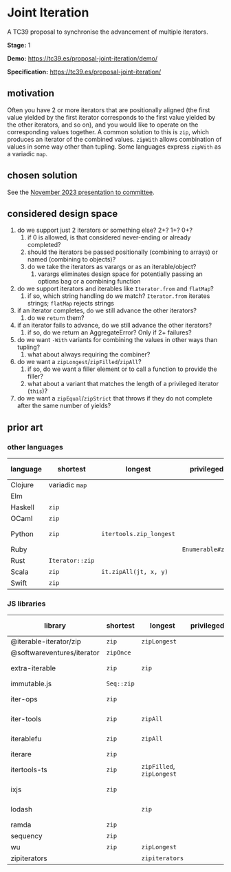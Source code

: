 Joint Iteration
===============

A TC39 proposal to synchronise the advancement of multiple iterators.

**Stage:** 1

**Demo:** https://tc39.es/proposal-joint-iteration/demo/

**Specification:** https://tc39.es/proposal-joint-iteration/

## motivation

Often you have 2 or more iterators that are positionally aligned (the first
value yielded by the first iterator corresponds to the first value yielded by
the other iterators, and so on), and you would like to operate on the
corresponding values together. A common solution to this is `zip`, which
produces an iterator of the combined values. `zipWith` allows combination of
values in some way other than tupling. Some languages express `zipWith` as a
variadic `map`.

## chosen solution

See the [November 2023 presentation to committee](https://docs.google.com/presentation/d/1sgqXgWBsDF0S43wVuFgIyOC8Y3AMFt1qxBIFbzEq9Vg/edit#slide=id.g29bcb679a87_0_45).

## considered design space

1. do we support just 2 iterators or something else? 2+? 1+? 0+?
    1. if 0 is allowed, is that considered never-ending or already completed?
    1. should the iterators be passed positionally (combining to arrays) or named (combining to objects)?
    1. do we take the iterators as varargs or as an iterable/object?
        1. varargs eliminates design space for potentially passing an options bag or a combining function
1. do we support iterators and iterables like `Iterator.from` and `flatMap`?
    1. if so, which string handling do we match? `Iterator.from` iterates strings; `flatMap` rejects strings
1. if an iterator completes, do we still advance the other iterators?
    1. do we `return` them?
1. if an iterator fails to advance, do we still advance the other iterators?
    1. if so, do we return an AggregateError? Only if 2+ failures?
1. do we want `-With` variants for combining the values in other ways than tupling?
    1. what about always requiring the combiner?
1. do we want a `zipLongest`/`zipFilled`/`zipAll`?
   1. if so, do we want a filler element or to call a function to provide the filler?
   1. what about a variant that matches the length of a privileged iterator (`this`)?
1. do we want a `zipEqual`/`zipStrict` that throws if they do not complete after the same number of yields?

## prior art

### other languages

| language | shortest        | longest                 | privileged       | strict                  | -With       | 3+ sources | 1 source | 0 sources  |
|----------|-----------------|-------------------------|------------------|-------------------------|-------------|------------|----------|------------|
| Clojure  | variadic `map`  |                         |                  |                         | yes         | yes        | yes      |            |
| Elm      |                 |                         |                  |                         | `List.map2` | yes        | yes      |            |
| Haskell  | `zip`           |                         |                  |                         | `zipWith`   | yes        |          |            |
| OCaml    | `zip`           |                         |                  | `combine`               | `map2`      |            | yes      |            |
| Python   | `zip`           | `itertools.zip_longest` |                  | `zip(..., strict=True)` |             | yes        | yes      | yes, empty |
| Ruby     |                 |                         | `Enumerable#zip` |                         | `zip`       | yes        | yes      |            |
| Rust     | `Iterator::zip` |                         |                  |                         |             |            |          |            |
| Scala    | `zip`           | `it.zipAll(jt, x, y)`   |                  |                         |             |            |          |            |
| Swift    | `zip`           |                         |                  |                         |             |            |          |            |

### JS libraries

| library                    | shortest   | longest                   | privileged | strict     | -With     | 3+ sources | 1 source | 0 sources  |
|----------------------------|------------|---------------------------|------------|------------|-----------|------------|----------|------------|
| @iterable-iterator/zip     | `zip`      | `zipLongest`              |            |            |           | yes        | yes      |            |
| @softwareventures/iterator | `zipOnce`  |                           |            |            |           |            |          |            |
| extra-iterable             | `zip`      | `zip`                     |            |            | `zip`     | yes        | yes      | yes, empty |
| immutable.js               | `Seq::zip` |                           |            |            | `zipWith` | yes        | yes      |            |
| iter-ops                   | `zip`      |                           |            |            |           | yes        | yes      | yes, empty |
| iter-tools                 | `zip`      | `zipAll`                  |            |            |           | yes        | yes      | yes, empty |
| iterablefu                 | `zip`      | `zipAll`                  |            |            |           | yes        | yes      | yes, empty |
| iterare                    | `zip`      |                           |            |            |           |            |          |            |
| itertools-ts               | `zip`      | `zipFilled`, `zipLongest` |            | `zipEqual` |           | yes        | yes      | yes, empty |
| ixjs                       | `zip`      |                           |            |            |           | yes        | yes      | yes, empty |
| lodash                     |            | `zip`                     |            |            | `zipWith` | yes        | yes      | yes, empty |
| ramda                      | `zip`      |                           |            |            | `zipWith` |            |          |            |
| sequency                   | `zip`      |                           |            |            |           |            |          |            |
| wu                         | `zip`      | `zipLongest`              |            |            | `zipWith` | yes        | yes      |            |
| zipiterators               |            | `zipiterators`            |            |            |           |            |          |            |
